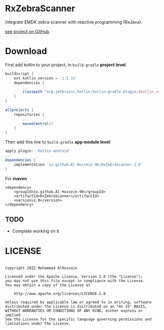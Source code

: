 # RxZebraScanner
Integrate EMDK zebra scanner with reactive programming (RxJava).

[see project on GitHub](https://github.com/Al-Hussein-96/RxZebraScanner).



# Download

First add kotlin to your project, in `build.gradle` **project level**:

```gradle
buildscript {
    ext.kotlin_version = '1.5.31'
    dependencies {
        ...
        classpath "org.jetbrains.kotlin:kotlin-gradle-plugin:$kotlin_version"
    }
}
...
allprojects {
    repositories {
        ...
        mavenCentral()
    }
}
```

Then add this line to `build.gradle` **app module level**:

```gradle
apply plugin: 'kotlin-android'
...
dependencies {
	implementation 'io.github.Al-Hussein-96:RxZebraScanner:1.0'
}

```

For **maven**

```maven
<dependency>
    <groupId>io.github.Al-Hussein-96</groupId>
    <artifactId>RxZebraScanner</artifactId>
    <version>1.0</version>
</dependency>
```
## TODO
* Complete working on it

# LICENSE
```

Copyright 2022 Mohammad AlHussain

Licensed under the Apache License, Version 2.0 (the "License");
you may not use this file except in compliance with the License.
You may obtain a copy of the License at

    http://www.apache.org/licenses/LICENSE-2.0

Unless required by applicable law or agreed to in writing, software
distributed under the License is distributed on an "AS IS" BASIS,
WITHOUT WARRANTIES OR CONDITIONS OF ANY KIND, either express or implied.
See the License for the specific language governing permissions and
limitations under the License.

```
